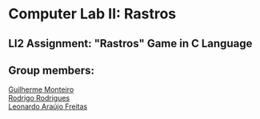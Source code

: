 # Computer Lab II: Rastros
## LI2 Assignment: "Rastros" Game in C Language

## Group members:    

[Guilherme Monteiro](https://github.com/rushmetra)  
[Rodrigo Rodrigues](https://github.com/webst2r)  
[Leonardo Araújo Freitas](https://github.com/leonardo1924)


<!--
 Projeto desenvolvido no âmbito da UC de MIEI, Laborátorios de Informática II.

 GRUPO 04 - PL2:
 Leonardo Araújo Freitas - a93281;  
 Rodrigo Pires Rodrigues - a93201;  
 Rui Guilherme Bretão Rego dos Santos Monteiro - a93179.
-->
